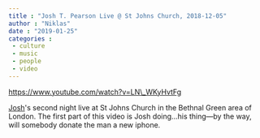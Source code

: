 ```yaml
---
title : "Josh T. Pearson Live @ St Johns Church, 2018-12-05"
author : "Niklas"
date : "2019-01-25"
categories : 
 - culture
 - music
 - people
 - video
---
```


https://www.youtube.com/watch?v=LN\_WKyHvtFg

[Josh](https://en.wikipedia.org/wiki/Josh_T._Pearson)'s second night live at St Johns Church in the Bethnal Green area of London. The first part of this video is Josh doing...his thing—by the way, will somebody donate the man a new iphone.
